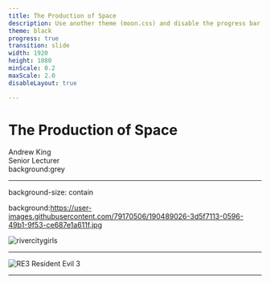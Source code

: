```yaml
---
title: The Production of Space
description: Use another theme (moon.css) and disable the progress bar at the bottom 
theme: black
progress: true
transition: slide
width: 1920  
height: 1080
minScale: 0.2
maxScale: 2.0
disableLayout: true

---
```


# The Production of Space
Andrew King  
Senior Lecturer  
background:grey

---
background-size: contain

background:https://user-images.githubusercontent.com/79170506/190489026-3d5f7113-0596-49b1-9f53-ce687e1a611f.jpg

![rivercitygirls](https://user-images.githubusercontent.com/79170506/190489026-3d5f7113-0596-49b1-9f53-ce687e1a611f.jpg)

---

![RE3](https://user-images.githubusercontent.com/79170506/190502026-67124ee8-287d-42ef-b435-b5cea68939e7.jpg)
Resident Evil 3

---
